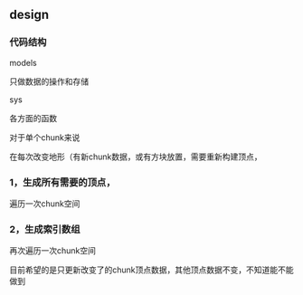 ## design

### 代码结构

models

只做数据的操作和存储

sys 

各方面的函数



对于单个chunk来说

在每次改变地形（有新chunk数据，或有方块放置，需要重新构建顶点，

### 1，生成所有需要的顶点，

遍历一次chunk空间

### 2，生成索引数组

再次遍历一次chunk空间



目前希望的是只更新改变了的chunk顶点数据，其他顶点数据不变，不知道能不能做到

